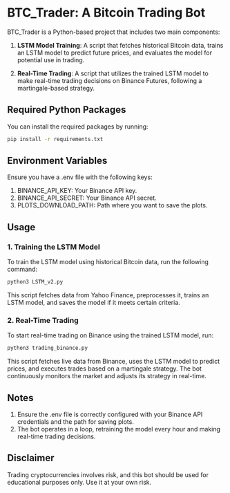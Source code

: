 # BTC_Trader: A Bitcoin Trading Bot

BTC_Trader is a Python-based project that includes two main components:

1. **LSTM Model Training**: A script that fetches historical Bitcoin data, trains an LSTM model to predict future prices, and evaluates the model for potential use in trading.

2. **Real-Time Trading**: A script that utilizes the trained LSTM model to make real-time trading decisions on Binance Futures, following a martingale-based strategy.

## Required Python Packages

You can install the required packages by running:

```bash
pip install -r requirements.txt
```

## Environment Variables

Ensure you have a .env file with the following keys:

1. BINANCE_API_KEY: Your Binance API key.
2. BINANCE_API_SECRET: Your Binance API secret.
3. PLOTS_DOWNLOAD_PATH: Path where you want to save the plots.

## Usage

### 1. Training the LSTM Model

To train the LSTM model using historical Bitcoin data, run the following command:

```bash
python3 LSTM_v2.py
```

This script fetches data from Yahoo Finance, preprocesses it, trains an LSTM model, and saves the model if it meets certain criteria.

### 2. Real-Time Trading

To start real-time trading on Binance using the trained LSTM model, run:

```bash
python3 trading_binance.py
```

This script fetches live data from Binance, uses the LSTM model to predict prices, and executes trades based on a martingale strategy. The bot continuously monitors the market and adjusts its strategy in real-time.

## Notes

1. Ensure the .env file is correctly configured with your Binance API credentials and the path for saving plots.
2. The bot operates in a loop, retraining the model every hour and making real-time trading decisions.

## Disclaimer

Trading cryptocurrencies involves risk, and this bot should be used for educational purposes only. Use it at your own risk.
